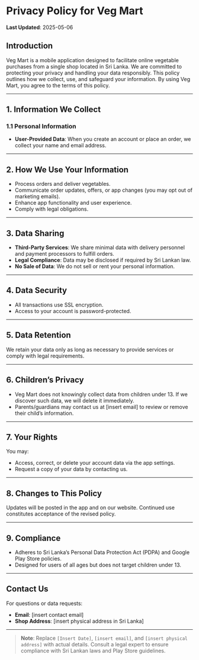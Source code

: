 # Privacy Policy for Veg Mart  
**Last Updated**: 2025-05-06  

## Introduction  
Veg Mart is a mobile application designed to facilitate online vegetable purchases from a single shop located in Sri Lanka. We are committed to protecting your privacy and handling your data responsibly. This policy outlines how we collect, use, and safeguard your information. By using Veg Mart, you agree to the terms of this policy.  

---

## 1. Information We Collect  

### 1.1 Personal Information  
- **User-Provided Data**: When you create an account or place an order, we collect your name and email address.   

---

## 2. How We Use Your Information  
- Process orders and deliver vegetables.  
- Communicate order updates, offers, or app changes (you may opt out of marketing emails).  
- Enhance app functionality and user experience.  
- Comply with legal obligations.  

---

## 3. Data Sharing  
- **Third-Party Services**: We share minimal data with delivery personnel and payment processors to fulfill orders.  
- **Legal Compliance**: Data may be disclosed if required by Sri Lankan law.  
- **No Sale of Data**: We do not sell or rent your personal information.  

---

## 4. Data Security  
- All transactions use SSL encryption.  
- Access to your account is password-protected.  

---

## 5. Data Retention  
We retain your data only as long as necessary to provide services or comply with legal requirements.  

---

## 6. Children’s Privacy  
- Veg Mart does not knowingly collect data from children under 13. If we discover such data, we will delete it immediately.  
- Parents/guardians may contact us at [insert email] to review or remove their child’s information.  

---

## 7. Your Rights  
You may:  
- Access, correct, or delete your account data via the app settings.  
- Request a copy of your data by contacting us.  

---

## 8. Changes to This Policy  
Updates will be posted in the app and on our website. Continued use constitutes acceptance of the revised policy.  

---

## 9. Compliance  
- Adheres to Sri Lanka’s Personal Data Protection Act (PDPA) and Google Play Store policies.  
- Designed for users of all ages but does not target children under 13.  

---

## Contact Us  
For questions or data requests:  
- **Email**: [insert contact email]  
- **Shop Address**: [insert physical address in Sri Lanka]  

---

> **Note**: Replace `[Insert Date]`, `[insert email]`, and `[insert physical address]` with actual details. Consult a legal expert to ensure compliance with Sri Lankan laws and Play Store guidelines.  
